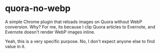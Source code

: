 quora-no-webp
==============

A simple Chrome plugin that reloads images on Quora without WebP conversion. Why? For me, its because I clip Quora articles to Evernote, and Evernote doesn't render WebP images inline.

Yeah, this is a very specific purpose. No, I don't expect anyone else to find value in it.

<img src="https://ga-beacon.appspot.com/UA-54979717-1/joshjordan/quora-no-webp" width=0 height=0>